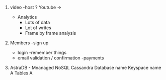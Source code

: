 1. video
    -host ? Youtube -> 
    - Analytics
        - Lots of data
        - Lot of writes 
        - Frame by frame analysis   
    


2. Members
    -sign up
    - login
    -remember things
    - email validation / confirmation
    -payments


3. AstraDB - Mnanaged NoSQL Cassandra
    Database name
      Keyspace name A
        Tables A